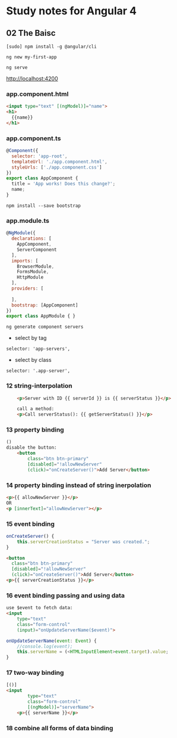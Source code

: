 # Study notes for Angular 4 

## 02 The Baisc
```
[sudo] npm install -g @angular/cli
```

```
ng new my-first-app
```

```
ng serve
```

[http://localhost:4200](http://localhost:4200)

### app.component.html
```html
<input type="text" [(ngModel)]="name">
<h1>
  {{name}}
</h1>
```

### app.component.ts

```javascript
@Component({
  selector: 'app-root',
  templateUrl: './app.component.html',
  styleUrls: ['./app.component.css']
})
export class AppComponent {
  title = 'App works! Does this change?';
  name;
}
```

```
npm install --save bootstrap
```

### app.module.ts

```javascript
@NgModule({
  declarations: [
    AppComponent,
    ServerComponent
  ],
  imports: [
    BrowserModule,
    FormsModule,
    HttpModule
  ],
  providers: [
    
  ],
  bootstrap: [AppComponent]
})
export class AppModule { }
```

`ng generate component servers`

* select by tag
```
selector: 'app-servers',
```
* select by class
```
selector: '.app-server',
```

### 12 string-interpolation
```html
    <p>Server with ID {{ serverId }} is {{ serverStatus }}</p>

    call a method:
    <p>Call serverStatus(): {{ getServerStatus() }}</p>
```

### 13 property binding
```html
()
disable the button:
    <button 
        class="btn btn-primary" 
        [disabled]="!allowNewServer" 
        (click)="onCreateServer()">Add Server</button>

```

### 14 property binding instead of string inerpolation
```html
<p>{{ allowNewServer }}</p>
OR
<p [innerText]="allowNewServer"></p>
```

### 15 event binding
```javascript
onCreateServer() {
    this.serverCreationStatus = "Server was created.";
}
```

```html    
<button 
  class="btn btn-primary" 
  [disabled]="!allowNewServer" 
  (click)="onCreateServer()">Add Server</button>
<p>{{ serverCreationStatus }}</p>
```

### 16 event binding passing and using data
```html
use $event to fetch data:
<input
    type="text"
    class="form-control"
    (input)="onUpdateServerName($event)">
```
```javascript
onUpdateServerName(event: Event) {
    //console.log(event);
    this.serverName = (<HTMLInputElement>event.target).value;
}
```

### 17 two-way binding

```html
[()]
<input
        type="text"
        class="form-control"
        [(ngModel)]="serverName">
    <p>{{ serverName }}</p>
```

### 18 combine all forms of data binding

